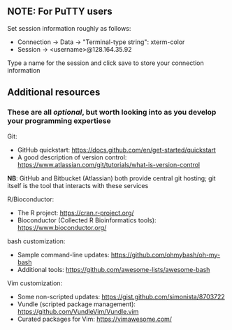 ## NOTE: For PuTTY users
Set session information roughly as follows:  
 - Connection &rarr; Data &rarr; "Terminal-type string": xterm-color
 - Session &rarr; \<username\>@128.164.35.92  

Type a name for the session and click save to store your connection information

## Additional resources ##
### These are all _optional_, but worth looking into as you develop your programming expertiese
Git:  
 - GitHub quickstart: https://docs.github.com/en/get-started/quickstart
 - A good description of version control: https://www.atlassian.com/git/tutorials/what-is-version-control

**NB**: GitHub and Bitbucket (Atlassian) both provide central git hosting; git itself is the tool that interacts with these services

R/Bioconductor:
 - The R project: https://cran.r-project.org/
 - Bioconductor (Collected R Bioinformatics tools): https://www.bioconductor.org/

bash customization:
 - Sample command-line updates: https://github.com/ohmybash/oh-my-bash
 - Additional tools: https://github.com/awesome-lists/awesome-bash

Vim customization:
 - Some non-scripted updates: https://gist.github.com/simonista/8703722
 - Vundle (scripted package management): https://github.com/VundleVim/Vundle.vim
 - Curated packages for Vim: https://vimawesome.com/

